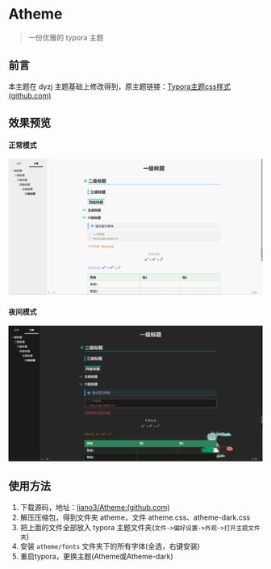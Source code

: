 # Atheme

> 一份优雅的 typora 主题

## 前言

本主题在 dyzj 主题基础上修改得到，原主题链接：[Typora主题css样式 (github.com)](https://github.com/muggledy/typora-dyzj-theme)

## 效果预览

#### 正常模式

![shadow](readme.assets/image-20221122224548037.png)

#### 夜间模式

![shadow](readme.assets/image-20221122224753726.png)

## 使用方法

1. 下载源码，地址：[liano3/Atheme:(github.com)](https://github.com/liano3/Atheme)
2. 解压压缩包，得到文件夹 atheme，文件 atheme.css、atheme-dark.css
3. 把上面的文件全部放入 typora 主题文件夹(`文件->偏好设置->外观->打开主题文件夹`)
4. 安装 `atheme/fonts` 文件夹下的所有字体(全选，右键安装)
5. 重启typora，更换主题(Atheme或Atheme-dark)
